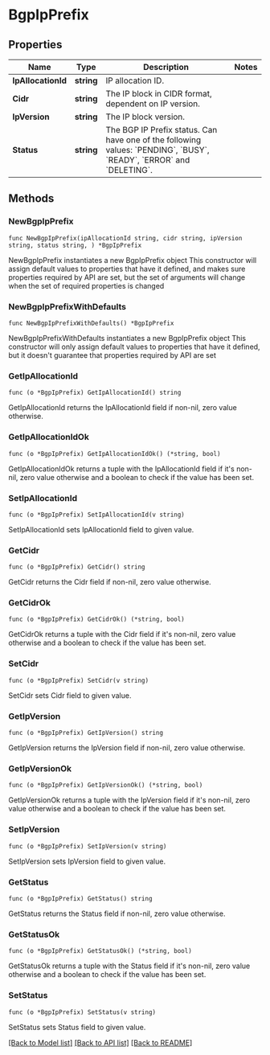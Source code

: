 # BgpIpPrefix

## Properties

Name | Type | Description | Notes
------------ | ------------- | ------------- | -------------
**IpAllocationId** | **string** | IP allocation ID. | 
**Cidr** | **string** | The IP block in CIDR format, dependent on IP version. | 
**IpVersion** | **string** | The IP block version. | 
**Status** | **string** | The BGP IP Prefix status. Can have one of the following values: &#x60;PENDING&#x60;, &#x60;BUSY&#x60;, &#x60;READY&#x60;, &#x60;ERROR&#x60; and &#x60;DELETING&#x60;. | 

## Methods

### NewBgpIpPrefix

`func NewBgpIpPrefix(ipAllocationId string, cidr string, ipVersion string, status string, ) *BgpIpPrefix`

NewBgpIpPrefix instantiates a new BgpIpPrefix object
This constructor will assign default values to properties that have it defined,
and makes sure properties required by API are set, but the set of arguments
will change when the set of required properties is changed

### NewBgpIpPrefixWithDefaults

`func NewBgpIpPrefixWithDefaults() *BgpIpPrefix`

NewBgpIpPrefixWithDefaults instantiates a new BgpIpPrefix object
This constructor will only assign default values to properties that have it defined,
but it doesn't guarantee that properties required by API are set

### GetIpAllocationId

`func (o *BgpIpPrefix) GetIpAllocationId() string`

GetIpAllocationId returns the IpAllocationId field if non-nil, zero value otherwise.

### GetIpAllocationIdOk

`func (o *BgpIpPrefix) GetIpAllocationIdOk() (*string, bool)`

GetIpAllocationIdOk returns a tuple with the IpAllocationId field if it's non-nil, zero value otherwise
and a boolean to check if the value has been set.

### SetIpAllocationId

`func (o *BgpIpPrefix) SetIpAllocationId(v string)`

SetIpAllocationId sets IpAllocationId field to given value.


### GetCidr

`func (o *BgpIpPrefix) GetCidr() string`

GetCidr returns the Cidr field if non-nil, zero value otherwise.

### GetCidrOk

`func (o *BgpIpPrefix) GetCidrOk() (*string, bool)`

GetCidrOk returns a tuple with the Cidr field if it's non-nil, zero value otherwise
and a boolean to check if the value has been set.

### SetCidr

`func (o *BgpIpPrefix) SetCidr(v string)`

SetCidr sets Cidr field to given value.


### GetIpVersion

`func (o *BgpIpPrefix) GetIpVersion() string`

GetIpVersion returns the IpVersion field if non-nil, zero value otherwise.

### GetIpVersionOk

`func (o *BgpIpPrefix) GetIpVersionOk() (*string, bool)`

GetIpVersionOk returns a tuple with the IpVersion field if it's non-nil, zero value otherwise
and a boolean to check if the value has been set.

### SetIpVersion

`func (o *BgpIpPrefix) SetIpVersion(v string)`

SetIpVersion sets IpVersion field to given value.


### GetStatus

`func (o *BgpIpPrefix) GetStatus() string`

GetStatus returns the Status field if non-nil, zero value otherwise.

### GetStatusOk

`func (o *BgpIpPrefix) GetStatusOk() (*string, bool)`

GetStatusOk returns a tuple with the Status field if it's non-nil, zero value otherwise
and a boolean to check if the value has been set.

### SetStatus

`func (o *BgpIpPrefix) SetStatus(v string)`

SetStatus sets Status field to given value.



[[Back to Model list]](../README.md#documentation-for-models) [[Back to API list]](../README.md#documentation-for-api-endpoints) [[Back to README]](../README.md)


